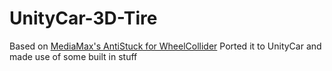 # UnityCar-3D-Tire
Based on [MediaMax's AntiStuck for WheelCollider](https://github.com/mediamax07/Unity-Wheel-Anti-Stuck-System)
Ported it to UnityCar and made use of some built in stuff
